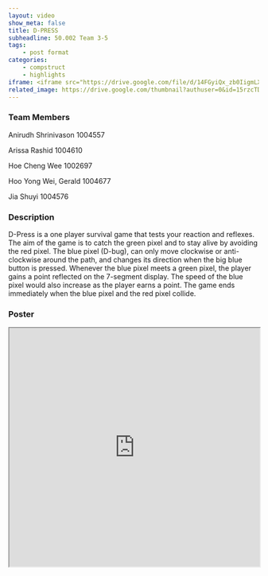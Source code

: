 ```yaml
---
layout: video
show_meta: false
title: D-PRESS
subheadline: 50.002 Team 3-5
tags:
    - post format
categories:
    - compstruct
    - highlights
iframe: <iframe src="https://drive.google.com/file/d/14FGyiQx_zb0IigmLXFM3Nzj6IksUmDRM/preview" width="100%" height="480"></iframe>
related_image: https://drive.google.com/thumbnail?authuser=0&id=15rzcTDHA3bObJmudcxI3tlhC0JocqZ-Y&sz=w300-h300-p-k-nu-iv1
---
```


### Team Members

Anirudh Shrinivason 1004557

Arissa Rashid 1004610

Hoe Cheng Wee 1002697

Hoo Yong Wei, Gerald 1004677

Jia Shuyi 1004576  

### Description

D-Press is a one player survival game that tests your reaction and reflexes. The aim of the game is to catch the green pixel and to stay alive by avoiding the red pixel. The blue pixel (D-bug), can only move clockwise or anti-clockwise around the path, and changes its direction when the big blue button is pressed. Whenever the blue pixel meets a green pixel, the player gains a point reflected on the 7-segment display. The speed of the blue pixel would also increase as the player earns a point. The game ends immediately when the blue pixel and the red pixel collide.

### Poster

<iframe src="https://drive.google.com/file/d/15rzcTDHA3bObJmudcxI3tlhC0JocqZ-Y/preview" width="100%" height="480"></iframe>
